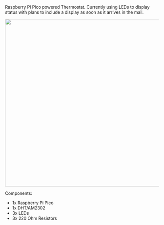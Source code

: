 Raspberry Pi Pico powered Thermostat. Currently using LEDs to display status with plans to include a display as soon as it arrives in the mail.

<img src="images/overhead.png" width="550">

Components:
- 1x Raspberry Pi Pico
- 1x DHT/AM2302
- 3x LEDs
- 3x 220 Ohm Resistors


